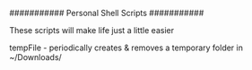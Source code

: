 ########### Personal Shell Scripts ###########

These scripts will make life just a little easier

tempFile - periodically creates &  removes a temporary folder in ~/Downloads/